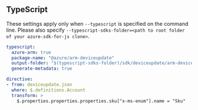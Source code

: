 ## TypeScript

These settings apply only when `--typescript` is specified on the command line.
Please also specify `--typescript-sdks-folder=<path to root folder of your azure-sdk-for-js clone>`.

``` yaml $(typescript)
typescript:
  azure-arm: true
  package-name: "@azure/arm-deviceupdate"
  output-folder: "$(typescript-sdks-folder)/sdk/deviceupdate/arm-deviceupdate"
  generate-metadata: true

directive:
- from: deviceupdate.json
  where: $.definitions.Account
  transform: >
    $.properties.properties.properties.sku["x-ms-enum"].name = "Sku"
```
